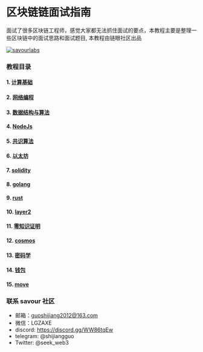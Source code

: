 # 区块链链面试指南


面试了很多区块链工程师，感觉大家都无法抓住面试的要点，本教程主要是整理一些区块链中的面试思路和面试题目, 本教程由链眼社区出品


[![savourlabs](images/pic_chang.png)](https://github.com/savour-labs)


### 教程目录

#### 1. [计算基础](https://github.com/0xchaineye/chaineye-blockchain-interview/blob/main/01-computer-basics/readme.md)
#### 2. [网络编程]()
#### 3. [数据结构与算法]()
#### 4. [NodeJs]()
#### 5. [共识算法]()
#### 6. [以太坊](https://github.com/0xchaineye/chaineye-blockchain-interview/blob/main/05-ethereum/readme.md)
#### 7. [solidity](https://github.com/0xchaineye/chaineye-blockchain-interview/blob/main/06-solidity/readme.md)
#### 8. [golang](https://github.com/0xchaineye/chaineye-blockchain-interview/tree/main/07-golang#readme)
#### 9. [rust]()
#### 10. [layer2]()
#### 11. [零知识证明]()
#### 12. [cosmos]()
#### 13. [密码学]()
#### 14. [钱包]()
#### 15. [move]()

### 联系 savour 社区

- 邮箱：guoshijiang2012@163.com
- 微信：LGZAXE
- discord: https://discord.gg/WW86tqEw
- telegram: @shijiangguo
- Twitter: @seek_web3


